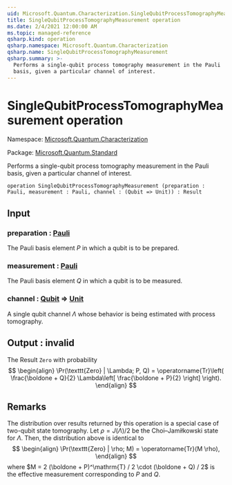 ```yaml
---
uid: Microsoft.Quantum.Characterization.SingleQubitProcessTomographyMeasurement
title: SingleQubitProcessTomographyMeasurement operation
ms.date: 2/4/2021 12:00:00 AM
ms.topic: managed-reference
qsharp.kind: operation
qsharp.namespace: Microsoft.Quantum.Characterization
qsharp.name: SingleQubitProcessTomographyMeasurement
qsharp.summary: >-
  Performs a single-qubit process tomography measurement in the Pauli
  basis, given a particular channel of interest.
---
```


# SingleQubitProcessTomographyMeasurement operation

Namespace: [Microsoft.Quantum.Characterization](xref:Microsoft.Quantum.Characterization)

Package: [Microsoft.Quantum.Standard](https://nuget.org/packages/Microsoft.Quantum.Standard)


Performs a single-qubit process tomography measurement in the Paulibasis, given a particular channel of interest.

```qsharp
operation SingleQubitProcessTomographyMeasurement (preparation : Pauli, measurement : Pauli, channel : (Qubit => Unit)) : Result
```


## Input

### preparation : [Pauli](xref:microsoft.quantum.lang-ref.pauli)

The Pauli basis element $P$ in which a qubit is to be prepared.


### measurement : [Pauli](xref:microsoft.quantum.lang-ref.pauli)

The Pauli basis element $Q$ in which a qubit is to be measured.


### channel : [Qubit](xref:microsoft.quantum.lang-ref.qubit) => [Unit](xref:microsoft.quantum.lang-ref.unit) 

A single qubit channel $\Lambda$ whose behavior is being estimatedwith process tomography.



## Output : __invalid<Result>__

The Result `Zero` with probability$$\begin{align}\Pr(\texttt{Zero} | \Lambda; P, Q) = \operatorname{Tr}\left(\frac{\boldone + Q}{2} \Lambda\left[\frac{\boldone + P}{2}\right]\right).\end{align}$$

## Remarks

The distribution over results returned by this operation is a specialcase of two-qubit state tomography. Let $\rho = J(\Lambda) / 2$ bethe Choi–Jamiłkowski state for $\Lambda$. Then, the distribution aboveis identical to$$\begin{align}\Pr(\texttt{Zero} | \rho; M) = \operatorname{Tr}(M \rho),\end{align}$$where $M = 2 (\boldone + P)^\mathrm{T} / 2 \cdot (\boldone + Q) / 2$is the effective measurement corresponding to $P$ and $Q$.